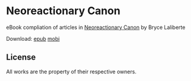 # Neoreactionary Canon

eBook compliation of articles in [Neoreactionary Canon](http://anarchopapist.wordpress.com/neoreactionary-canon/) by Bryce Laliberte

Download: [epub](https://github.com/jbboehr/NeoreactionaryCanon.epub/raw/master/NeoreactionaryCanon.epub) [mobi](https://github.com/jbboehr/NeoreactionaryCanon.epub/raw/master/NeoreactionaryCanon.mobi)


## License

All works are the property of their respective owners.
